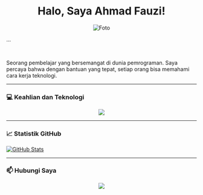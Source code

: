 <div align="center">

# Halo, Saya Ahmad Fauzi!

![Foto](https://github.com/vuzinet/vuzinet/image/psht.png)

</div>

...

<br>

Seorang pembelajar yang bersemangat di dunia pemrograman. Saya percaya bahwa dengan bantuan yang tepat, setiap orang bisa memahami cara kerja teknologi.

---

### 💻 Keahlian dan Teknologi

<p align="center">
  <img src="https://skillicons.dev/icons?i=html,css,js,python" />
</p>

---

### 📈 Statistik GitHub

[![GitHub Stats](https://github-readme-stats.vercel.app/api?username=vuzinet&show_icons=true&theme=dracula)](https://github.com/anuraghazra/github-readme-stats)

---

### 📫 Hubungi Saya

<p align="center">
  <a href="mailto:vuzinet@gmail.com">
    <img src="https://img.shields.io/badge/Gmail-D14836?style=for-the-badge&logo=gmail&logoColor=white" />
  </a>
</p>
